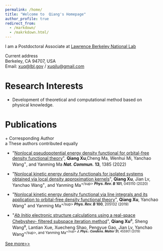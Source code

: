 ```yaml
---
permalink: /home/
title: "Welcome to  Qiang's Homepage"
author_profile: true
redirect_from: 
  - /markdown/
  - /makrkdown.html/
---
```


I am a Postdoctoral Associate at [Lawrence Berkeley National Lab](https://www.lbl.gov)  

Current address  
Berkeley, CA 94707, USA  
Email: <xuq@lbl.gov> / <xuqjlu@gmail.com>

# Research Interests

* Development of theoretical and computational method based on physical knowledge.

# Publications
\+ Corresponding Author   
a These authors contributed equally
* "[Nonlocal pseudopotential energy density functional for orbital-free density functional theory](https://doi.org/10.1038/s41467-022-29002-3)",
**Qiang Xu**,Cheng Ma, Wenhui Mi, Yanchao Wang<sup>+</sup>, and Yanming Ma
***Nat. Commun.*** **13**, 1385 (2022)

* "[Nonlocal kinetic energy density functionals for isolated systems obtained via local density approximation kernels](https://doi.org/10.1103/PhysRevB.101.045110)",
**Qiang Xu**, Jian Lv, Yanchao Wang<sup>+</sup>, and Yanming Ma<sup>+/sup>
***Phys. Rev. B*** **101**, 045110 (2020)

* "[Nonlocal kinetic energy density functional via line integrals and its application to orbital-free density functional theory](https://doi.org/10.1103/PhysRevB.100.205132)",
**Qiang Xu**, Yanchao Wang<sup>+</sup> and Yanming Ma<sup>+/sup>
***Phys. Rev. B*** **100**, 205132 (2019)

* "[*Ab Initio* electronic structure calculations using a real-space Chebyshev- filtered subspace iteration method](https://doi.org/10.1088/1361-648X/ab2a63)",
**Qiang Xu**<sup>a</sup>, Sheng Wang<sup>a</sup>, Lantian Xue, Xuecheng Shao, Pengyue Gao, Jian Lv, Yanchao Wang<sup>+/sup>, and Yanming Ma<sup>+/sup>
***J. Phys.: Condens. Matter*** **31**, 455901 (2019)

[See more>>](https://scholar.google.com/citations?hl=en&user=ZiwzYQsAAAAJ&view_op=list_works&sortby=pubdate)
